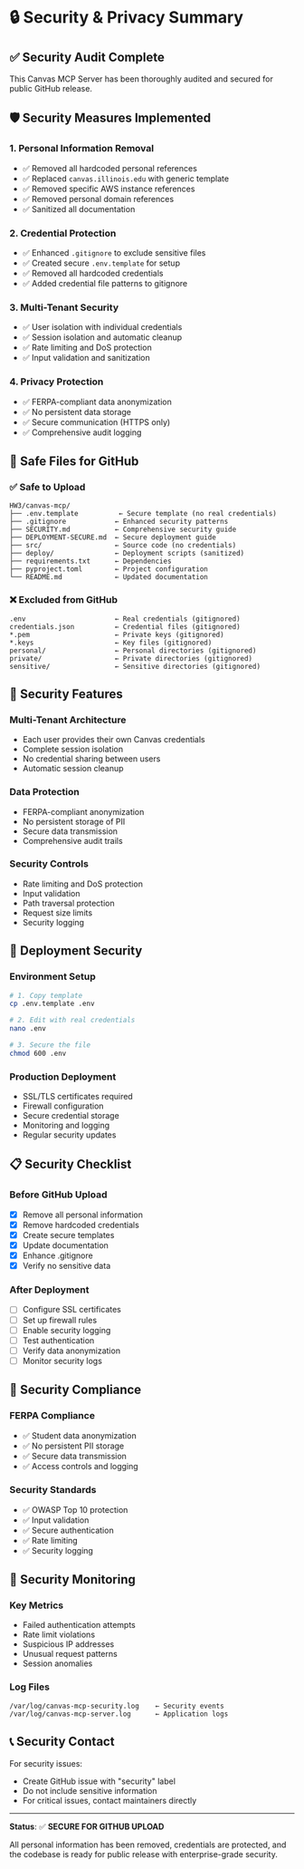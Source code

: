 # 🔒 Security & Privacy Summary

## ✅ Security Audit Complete

This Canvas MCP Server has been thoroughly audited and secured for public GitHub release.

## 🛡️ Security Measures Implemented

### **1. Personal Information Removal**
- ✅ Removed all hardcoded personal references
- ✅ Replaced `canvas.illinois.edu` with generic template
- ✅ Removed specific AWS instance references
- ✅ Removed personal domain references
- ✅ Sanitized all documentation

### **2. Credential Protection**
- ✅ Enhanced `.gitignore` to exclude sensitive files
- ✅ Created secure `.env.template` for setup
- ✅ Removed all hardcoded credentials
- ✅ Added credential file patterns to gitignore

### **3. Multi-Tenant Security**
- ✅ User isolation with individual credentials
- ✅ Session isolation and automatic cleanup
- ✅ Rate limiting and DoS protection
- ✅ Input validation and sanitization

### **4. Privacy Protection**
- ✅ FERPA-compliant data anonymization
- ✅ No persistent data storage
- ✅ Secure communication (HTTPS only)
- ✅ Comprehensive audit logging

## 📁 Safe Files for GitHub

### **✅ Safe to Upload**
```
HW3/canvas-mcp/
├── .env.template          ← Secure template (no real credentials)
├── .gitignore            ← Enhanced security patterns
├── SECURITY.md           ← Comprehensive security guide
├── DEPLOYMENT-SECURE.md  ← Secure deployment guide
├── src/                  ← Source code (no credentials)
├── deploy/               ← Deployment scripts (sanitized)
├── requirements.txt      ← Dependencies
├── pyproject.toml        ← Project configuration
└── README.md             ← Updated documentation
```

### **❌ Excluded from GitHub**
```
.env                      ← Real credentials (gitignored)
credentials.json          ← Credential files (gitignored)
*.pem                     ← Private keys (gitignored)
*.keys                    ← Key files (gitignored)
personal/                 ← Personal directories (gitignored)
private/                  ← Private directories (gitignored)
sensitive/                ← Sensitive directories (gitignored)
```

## 🔐 Security Features

### **Multi-Tenant Architecture**
- Each user provides their own Canvas credentials
- Complete session isolation
- No credential sharing between users
- Automatic session cleanup

### **Data Protection**
- FERPA-compliant anonymization
- No persistent storage of PII
- Secure data transmission
- Comprehensive audit trails

### **Security Controls**
- Rate limiting and DoS protection
- Input validation
- Path traversal protection
- Request size limits
- Security logging

## 🚀 Deployment Security

### **Environment Setup**
```bash
# 1. Copy template
cp .env.template .env

# 2. Edit with real credentials
nano .env

# 3. Secure the file
chmod 600 .env
```

### **Production Deployment**
- SSL/TLS certificates required
- Firewall configuration
- Secure credential storage
- Monitoring and logging
- Regular security updates

## 📋 Security Checklist

### **Before GitHub Upload**
- [x] Remove all personal information
- [x] Remove hardcoded credentials
- [x] Create secure templates
- [x] Update documentation
- [x] Enhance .gitignore
- [x] Verify no sensitive data

### **After Deployment**
- [ ] Configure SSL certificates
- [ ] Set up firewall rules
- [ ] Enable security logging
- [ ] Test authentication
- [ ] Verify data anonymization
- [ ] Monitor security logs

## 🎯 Security Compliance

### **FERPA Compliance**
- ✅ Student data anonymization
- ✅ No persistent PII storage
- ✅ Secure data transmission
- ✅ Access controls and logging

### **Security Standards**
- ✅ OWASP Top 10 protection
- ✅ Input validation
- ✅ Secure authentication
- ✅ Rate limiting
- ✅ Security logging

## 🚨 Security Monitoring

### **Key Metrics**
- Failed authentication attempts
- Rate limit violations
- Suspicious IP addresses
- Unusual request patterns
- Session anomalies

### **Log Files**
```
/var/log/canvas-mcp-security.log    ← Security events
/var/log/canvas-mcp-server.log      ← Application logs
```

## 📞 Security Contact

For security issues:
- Create GitHub issue with "security" label
- Do not include sensitive information
- For critical issues, contact maintainers directly

---

**Status**: ✅ **SECURE FOR GITHUB UPLOAD**

All personal information has been removed, credentials are protected, and the codebase is ready for public release with enterprise-grade security.

